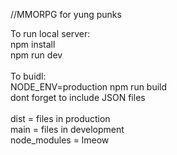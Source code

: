 //MMORPG for yung punks

To run local server:\
npm install\
npm run dev\
\
To buidl:\
NODE_ENV=production npm run build\
dont forget to include JSON files\
\
dist = files in production\
main = files in development\
node_modules = lmeow
